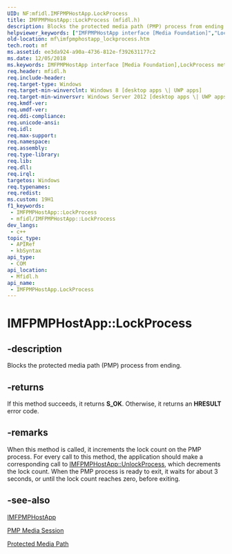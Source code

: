 ```yaml
---
UID: NF:mfidl.IMFPMPHostApp.LockProcess
title: IMFPMPHostApp::LockProcess (mfidl.h)
description: Blocks the protected media path (PMP) process from ending. (IMFPMPHostApp.LockProcess)
helpviewer_keywords: ["IMFPMPHostApp interface [Media Foundation]","LockProcess method","IMFPMPHostApp.LockProcess","IMFPMPHostApp::LockProcess","LockProcess","LockProcess method [Media Foundation]","LockProcess method [Media Foundation]","IMFPMPHostApp interface","mf.imfpmphostapp_lockprocess","mfidl/IMFPMPHostApp::LockProcess"]
old-location: mf\imfpmphostapp_lockprocess.htm
tech.root: mf
ms.assetid: ee3da924-a90a-4736-812e-f392631177c2
ms.date: 12/05/2018
ms.keywords: IMFPMPHostApp interface [Media Foundation],LockProcess method, IMFPMPHostApp.LockProcess, IMFPMPHostApp::LockProcess, LockProcess, LockProcess method [Media Foundation], LockProcess method [Media Foundation],IMFPMPHostApp interface, mf.imfpmphostapp_lockprocess, mfidl/IMFPMPHostApp::LockProcess
req.header: mfidl.h
req.include-header: 
req.target-type: Windows
req.target-min-winverclnt: Windows 8 [desktop apps \| UWP apps]
req.target-min-winversvr: Windows Server 2012 [desktop apps \| UWP apps]
req.kmdf-ver: 
req.umdf-ver: 
req.ddi-compliance: 
req.unicode-ansi: 
req.idl: 
req.max-support: 
req.namespace: 
req.assembly: 
req.type-library: 
req.lib: 
req.dll: 
req.irql: 
targetos: Windows
req.typenames: 
req.redist: 
ms.custom: 19H1
f1_keywords:
 - IMFPMPHostApp::LockProcess
 - mfidl/IMFPMPHostApp::LockProcess
dev_langs:
 - c++
topic_type:
 - APIRef
 - kbSyntax
api_type:
 - COM
api_location:
 - Mfidl.h
api_name:
 - IMFPMPHostApp.LockProcess
---
```


# IMFPMPHostApp::LockProcess


## -description

Blocks the protected media path (PMP) process from ending.



## -returns

If this method succeeds, it returns <b>S_OK</b>. Otherwise, it returns an <b>HRESULT</b> error code.

## -remarks

When this method is called, it increments the lock count on the PMP process. For every call to this method, the application should make a corresponding call to <a href="/windows/desktop/api/mfidl/nf-mfidl-imfpmphostapp-unlockprocess">IMFPMPHostApp::UnlockProcess</a>, which decrements the lock count. When the PMP process is ready to exit, it waits for about 3 seconds, or until the lock count reaches zero, before exiting.

## -see-also

<a href="/windows/desktop/api/mfidl/nn-mfidl-imfpmphostapp">IMFPMPHostApp</a>



<a href="/windows/desktop/medfound/pmp-media-session">PMP Media Session</a>



<a href="/windows/desktop/medfound/protected-media-path">Protected Media Path</a>
